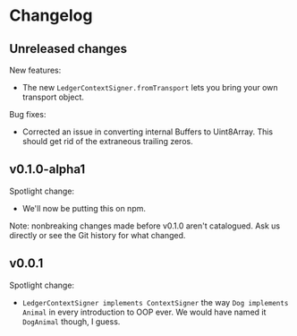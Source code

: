 # Changelog

## Unreleased changes

New features:

- The new `LedgerContextSigner.fromTransport` lets you bring your own transport object.

Bug fixes:

- Corrected an issue in converting internal Buffers to Uint8Array.
  This should get rid of the extraneous trailing zeros.

## v0.1.0-alpha1

Spotlight change:

- We'll now be putting this on npm.

Note: nonbreaking changes made before v0.1.0 aren't catalogued.
Ask us directly or see the Git history for what changed.

## v0.0.1

Spotlight change:

- `LedgerContextSigner implements ContextSigner` the way
  `Dog implements Animal` in every introduction to OOP ever.
  We would have named it `DogAnimal` though, I guess.
